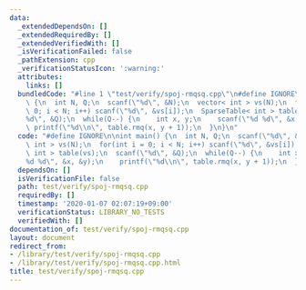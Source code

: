 ```yaml
---
data:
  _extendedDependsOn: []
  _extendedRequiredBy: []
  _extendedVerifiedWith: []
  _isVerificationFailed: false
  _pathExtension: cpp
  _verificationStatusIcon: ':warning:'
  attributes:
    links: []
  bundledCode: "#line 1 \"test/verify/spoj-rmqsq.cpp\"\n#define IGNORE\n\nint main()\
    \ {\n  int N, Q;\n  scanf(\"%d\", &N);\n  vector< int > vs(N);\n  for(int i =\
    \ 0; i < N; i++) scanf(\"%d\", &vs[i]);\n  SparseTable< int > table(vs);\n  scanf(\"\
    %d\", &Q);\n  while(Q--) {\n    int x, y;\n    scanf(\"%d %d\", &x, &y);\n   \
    \ printf(\"%d\\n\", table.rmq(x, y + 1));\n  }\n}\n"
  code: "#define IGNORE\n\nint main() {\n  int N, Q;\n  scanf(\"%d\", &N);\n  vector<\
    \ int > vs(N);\n  for(int i = 0; i < N; i++) scanf(\"%d\", &vs[i]);\n  SparseTable<\
    \ int > table(vs);\n  scanf(\"%d\", &Q);\n  while(Q--) {\n    int x, y;\n    scanf(\"\
    %d %d\", &x, &y);\n    printf(\"%d\\n\", table.rmq(x, y + 1));\n  }\n}\n"
  dependsOn: []
  isVerificationFile: false
  path: test/verify/spoj-rmqsq.cpp
  requiredBy: []
  timestamp: '2020-01-07 02:07:19+09:00'
  verificationStatus: LIBRARY_NO_TESTS
  verifiedWith: []
documentation_of: test/verify/spoj-rmqsq.cpp
layout: document
redirect_from:
- /library/test/verify/spoj-rmqsq.cpp
- /library/test/verify/spoj-rmqsq.cpp.html
title: test/verify/spoj-rmqsq.cpp
---
```

